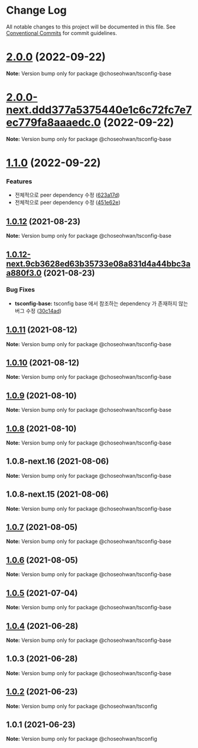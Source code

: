 # Change Log

All notable changes to this project will be documented in this file.
See [Conventional Commits](https://conventionalcommits.org) for commit guidelines.

# [2.0.0](https://github.com/ChoSeoHwan/library/compare/@choseohwan/tsconfig-base@2.0.0-next.ddd377a5375440e1c6c72fc7e7ec779fa8aaaedc.0...@choseohwan/tsconfig-base@2.0.0) (2022-09-22)

**Note:** Version bump only for package @choseohwan/tsconfig-base





# [2.0.0-next.ddd377a5375440e1c6c72fc7e7ec779fa8aaaedc.0](https://github.com/ChoSeoHwan/library/compare/@choseohwan/tsconfig-base@1.1.0...@choseohwan/tsconfig-base@2.0.0-next.ddd377a5375440e1c6c72fc7e7ec779fa8aaaedc.0) (2022-09-22)

**Note:** Version bump only for package @choseohwan/tsconfig-base





# [1.1.0](https://github.com/ChoSeoHwan/library/compare/@choseohwan/tsconfig-base@1.0.12...@choseohwan/tsconfig-base@1.1.0) (2022-09-22)


### Features

* 전체적으로 peer dependency 수정 ([623a17d](https://github.com/ChoSeoHwan/library/commit/623a17da457ab921480cb7a4e53ae94c00870943))
* 전체적으로 peer dependency 수정 ([451e62e](https://github.com/ChoSeoHwan/library/commit/451e62e3f5acc760b912abd99ac5f1369cd39e0e))





## [1.0.12](https://github.com/ChoSeoHwan/library/compare/@choseohwan/tsconfig-base@1.0.12-next.9cb3628ed63b35733e08a831d4a44bbc3aa880f3.0...@choseohwan/tsconfig-base@1.0.12) (2021-08-23)

**Note:** Version bump only for package @choseohwan/tsconfig-base





## [1.0.12-next.9cb3628ed63b35733e08a831d4a44bbc3aa880f3.0](https://github.com/ChoSeoHwan/library/compare/@choseohwan/tsconfig-base@1.0.11...@choseohwan/tsconfig-base@1.0.12-next.9cb3628ed63b35733e08a831d4a44bbc3aa880f3.0) (2021-08-23)


### Bug Fixes

* **tsconfig-base:** tsconfig base 에서 참조하는 dependency 가 존재하지 않는 버그 수정 ([30c14ad](https://github.com/ChoSeoHwan/library/commit/30c14ad87bfa9629ebe76ca829ff35014ecf9632))





## [1.0.11](https://github.com/ChoSeoHwan/library/compare/@choseohwan/tsconfig-base@1.0.10...@choseohwan/tsconfig-base@1.0.11) (2021-08-12)

**Note:** Version bump only for package @choseohwan/tsconfig-base





## [1.0.10](https://github.com/ChoSeoHwan/library/compare/@choseohwan/tsconfig-base@1.0.9...@choseohwan/tsconfig-base@1.0.10) (2021-08-12)

**Note:** Version bump only for package @choseohwan/tsconfig-base





## [1.0.9](https://github.com/ChoSeoHwan/library/compare/@choseohwan/tsconfig-base@1.0.8-next.16...@choseohwan/tsconfig-base@1.0.9) (2021-08-10)

**Note:** Version bump only for package @choseohwan/tsconfig-base





## [1.0.8](https://github.com/ChoSeoHwan/library/compare/@choseohwan/tsconfig-base@1.0.8-next.16...@choseohwan/tsconfig-base@1.0.8) (2021-08-10)

**Note:** Version bump only for package @choseohwan/tsconfig-base





## 1.0.8-next.16 (2021-08-06)

**Note:** Version bump only for package @choseohwan/tsconfig-base





## 1.0.8-next.15 (2021-08-06)

**Note:** Version bump only for package @choseohwan/tsconfig-base





## [1.0.7](https://github.com/ChoSeoHwan/library/compare/@choseohwan/tsconfig-base@1.0.6...@choseohwan/tsconfig-base@1.0.7) (2021-08-05)

**Note:** Version bump only for package @choseohwan/tsconfig-base





## [1.0.6](https://github.com/ChoSeoHwan/library/compare/@choseohwan/tsconfig-base@1.0.5...@choseohwan/tsconfig-base@1.0.6) (2021-08-05)

**Note:** Version bump only for package @choseohwan/tsconfig-base





## [1.0.5](https://github.com/ChoSeoHwan/library/compare/@choseohwan/tsconfig-base@1.0.4...@choseohwan/tsconfig-base@1.0.5) (2021-07-04)

**Note:** Version bump only for package @choseohwan/tsconfig-base





## [1.0.4](https://github.com/ChoSeoHwan/library/compare/@choseohwan/tsconfig-base@1.0.3...@choseohwan/tsconfig-base@1.0.4) (2021-06-28)

**Note:** Version bump only for package @choseohwan/tsconfig-base





## 1.0.3 (2021-06-28)

**Note:** Version bump only for package @choseohwan/tsconfig-base





## [1.0.2](https://github.com/ChoSeoHwan/library/compare/@choseohwan/tsconfig@1.0.1...@choseohwan/tsconfig@1.0.2) (2021-06-23)

**Note:** Version bump only for package @choseohwan/tsconfig





## 1.0.1 (2021-06-23)

**Note:** Version bump only for package @choseohwan/tsconfig
